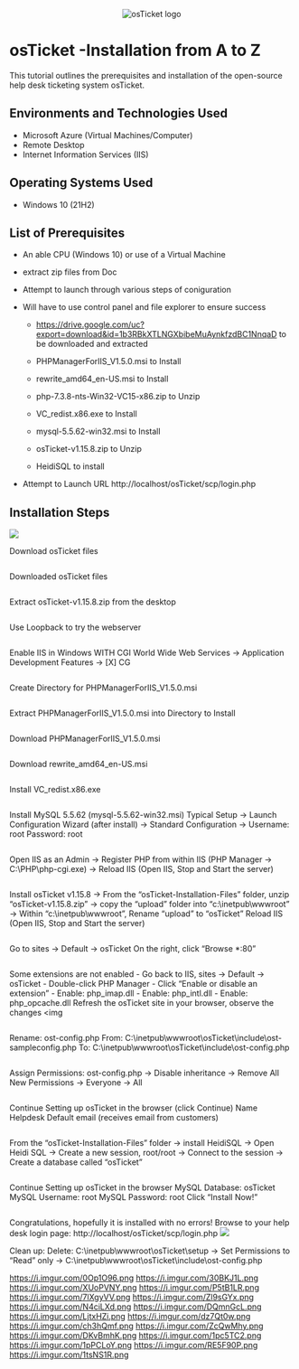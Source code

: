 <p align="center">
<img src="https://i.imgur.com/Clzj7Xs.png" alt="osTicket logo"/>
</p>

<h1>osTicket -Installation from A to Z </h1>
This tutorial outlines the prerequisites and installation of the open-source help desk ticketing system osTicket.<br />


<h2>Environments and Technologies Used</h2>

- Microsoft Azure (Virtual Machines/Computer)
- Remote Desktop
- Internet Information Services (IIS)

<h2>Operating Systems Used </h2>

- Windows 10</b> (21H2)

<h2>List of Prerequisites</h2>

- An able CPU (Windows 10) or use of a Virtual Machine
- extract zip files from Doc 
- Attempt to launch through various steps of coniguration

- Will have to use control panel and file explorer to ensure success

  - https://drive.google.com/uc?export=download&id=1b3RBkXTLNGXbibeMuAynkfzdBC1NnqaD to be downloaded and extracted

  - PHPManagerForIIS_V1.5.0.msi to Install

  - rewrite_amd64_en-US.msi to Install
  
  - php-7.3.8-nts-Win32-VC15-x86.zip to Unzip
  
  - VC_redist.x86.exe to Install
  
  - mysql-5.5.62-win32.msi to Install
  
  - osTicket-v1.15.8.zip to Unzip

  - HeidiSQL to install
  
- Attempt to Launch URL  http://localhost/osTicket/scp/login.php

<h2>Installation Steps</h2>

<p>
<img src=https://i.imgur.com/teQ7FSV.png 
</p>
<p>
Download osTicket files

</p>
<img 
</p>
<p>
Downloaded osTicket files

<p>
<img 
</p>
<p>
Extract osTicket-v1.15.8.zip from the desktop
  
</p>
<img 
</p>
<p>
Use Loopback to try the webserver

<p>
<img 
</p>
<p>
Enable IIS in Windows WITH CGI
World Wide Web Services -> Application Development Features -> [X] CG
<br />

<p>
<img 
</p>
<p>
Create Directory for PHPManagerForIIS_V1.5.0.msi 

</p>
<img 
</p>
<p>
Extract PHPManagerForIIS_V1.5.0.msi into Directory to Install

<p>
<img 
</p>
<p>
Download PHPManagerForIIS_V1.5.0.msi

<p>
<img 
</p>
<p>
Download rewrite_amd64_en-US.msi

<p>
<img 
</p>
<p>
Install VC_redist.x86.exe

</p>
<img
</p>
<p> 
Install MySQL 5.5.62 (mysql-5.5.62-win32.msi)
Typical Setup -> Launch Configuration Wizard (after install) -> Standard Configuration ->
Username: root
Password: root

</p>
<img 
</p>
<p> 
Open IIS as an Admin -> Register PHP from within IIS (PHP Manager -> C:\PHP\php-cgi.exe) -> Reload IIS (Open IIS, Stop and Start the server)

</p>
<img  
</p>
<p> 
Install osTicket v1.15.8 -> From the “osTicket-Installation-Files” folder, unzip “osTicket-v1.15.8.zip” -> copy the “upload” folder into “c:\inetpub\wwwroot” -> Within “c:\inetpub\wwwroot”, Rename “upload” to “osTicket”
Reload IIS (Open IIS, Stop and Start the server)
  
</p>
<img 
</p>
<p> 
Go to sites -> Default -> osTicket
On the right, click “Browse *:80”

</p>
<img 
</p>
<p>
Some extensions are not enabled
  - Go back to IIS, sites -> Default -> osTicket
  - Double-click PHP Manager
  - Click “Enable or disable an extension”
  - Enable: php_imap.dll
  - Enable: php_intl.dll
  - Enable: php_opcache.dll
Refresh the osTicket site in your browser, observe the changes
<img 

<img 

</p>
<img 
</p>
<p>
Rename: ost-config.php From: C:\inetpub\wwwroot\osTicket\include\ost-sampleconfig.php To: C:\inetpub\wwwroot\osTicket\include\ost-config.php

</p>
<img  
</p>
<p>
Assign Permissions: ost-config.php -> Disable inheritance -> Remove All New Permissions -> Everyone -> All

</p>
<img 
</p>
<p>
Continue Setting up osTicket in the browser (click Continue)
Name Helpdesk
Default email (receives email from customers)

</p>
<img 
</p>
<p>
From the “osTicket-Installation-Files” folder -> install HeidiSQL -> Open Heidi SQL -> Create a new session, root/root -> Connect to the session -> Create a database called “osTicket”

</p>
<img 
</p>
<p>
Continue Setting up osTicket in the browser
MySQL Database: osTicket
MySQL Username: root
MySQL Password: root
Click “Install Now!”

</p>
<img 
</p>
<p>
Congratulations, hopefully it is installed with no errors!
Browse to your help desk login page: http://localhost/osTicket/scp/login.php

<img src=:https://i.imgur.com/teQ7FSV.png>

</p>
Clean up: Delete: C:\inetpub\wwwroot\osTicket\setup -> Set Permissions to “Read” only -> C:\inetpub\wwwroot\osTicket\include\ost-config.php


https://i.imgur.com/0Op1O96.png
https://i.imgur.com/30BKJ1L.png
https://i.imgur.com/XUoPVNY.png
https://i.imgur.com/P5tB1LR.png
https://i.imgur.com/7lXgyVV.png
https://i.imgur.com/Zl9sGYx.png
https://i.imgur.com/N4ciLXd.png
https://i.imgur.com/DQmnGcL.png
https://i.imgur.com/LjtxHZi.png
https://i.imgur.com/dz7Qt0w.png
https://i.imgur.com/ch3hQmf.png
https://i.imgur.com/ZcQwMhy.png
https://i.imgur.com/DKvBmhK.png
https://i.imgur.com/1pc5TC2.png
https://i.imgur.com/1pPCLoY.png
https://i.imgur.com/RE5F90P.png 
https://i.imgur.com/1tsNS1R.png
